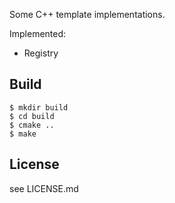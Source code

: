 Some C++ template implementations.

Implemented:

* Registry


## Build ##

```
$ mkdir build
$ cd build
$ cmake ..
$ make
```

## License ##

see LICENSE.md